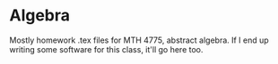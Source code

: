 # Algebra

Mostly homework .tex files for MTH 4775, abstract algebra. If I end up writing some software for this class, it'll go here too.